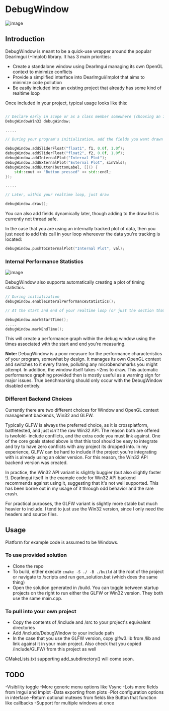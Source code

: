 # DebugWindow

![image](https://github.com/user-attachments/assets/504082c2-af77-4bb5-b012-8ff9a5b92ac4)

## Introduction
DebugWindow is meant to be a quick-use wrapper around the popular DearImgui (+Implot) library. It has 3 main priorities:

- Create a standalone window using DearImgui managing its own OpenGL context to minimize conflicts
- Provide a simplified interface into DearImgui/Implot that aims to minimize code pollution
- Be easily included into an existing project that already has some kind of realtime loop

Once included in your project, typical usage looks like this:

```cpp

// Declare early in scope or as a class member somewhere (choosing an implementation type)
DebugWindowWin32 debugWindow;

.....

// During your program's initialization, add the fields you want drawn

debugWindow.addSliderFloat("float1", f1, 0.0f, 1.0f);
debugWindow.addSliderFloat("float2", f2, 0.0f, 1.0f);
debugWindow.addInternalPlot("Internal Plot");
debugWindow.addExternalPlot("External Plot", sinVals);
debugWindow.addButton(buttonLabel, []() {
    std::cout << "Button pressed" << std::endl;
});

.....

// Later, within your realtime loop, just draw

debugWindow.draw();
```

You can also add fields dynamically later, though adding to the draw list is currently not thread safe.

In the case that you are using an internally tracked plot of data, then you just need to add this call in your loop whereever the data you're tracking is located:

```cpp
debugWindow.pushToInternalPlot("Internal Plot", val);
```

### Internal Performance Statistics

![image](https://github.com/user-attachments/assets/cd95127b-4db4-4373-ac89-ae175b40586b)

DebugWindow also supports automatically creating a plot of timing statistics.

```cpp
// During initialization
debugWindow.enableInteralPerformanceStatistics();

// At the start and end of your realtime loop (or just the section that you're timing)

debugWindow.markStartTime();
.....
debugWindow.markEndTime();
```

This will create a performance graph within the debug window using the times associated with the start and end you're measuring.

**Note:** DebugWindow is a poor measure for the performance characteristics of your program, somewhat by design. It manages its own OpenGL context and switches to it every frame, polluting any microbenchmarks you might attempt. In addition, the window itself takes ~2ms to draw. This automatic performance graphing provided then is mostly useful as a warning sign for major issues. True benchmarking should only occur with the DebugWindow disabled entirely.

### Different Backend Choices

Currently there are two different choices for Window and OpenGL context management backends, Win32 and GLFW. 

Typically GLFW is always the preferred choice, as it is crossplatform, battletested, and just _isn't_ the raw Win32 API. The reason both are offered is twofold- include conflicts, and the extra code you must link against. One of the core goals stated above is that this tool should be easy to integrate and try to have zero conflicts with any project its dropped into. In my experience, GLFW can be hard to include if the project you're integrating with is already using an older version. For this reason, the Win32 API backend version was created.

In practice, the Win32 API variant is slightly buggier (but also slightly faster !). DearImgui itself in the example code for Win32 API backend recommends against using it, suggesting that it's not well supported. This has been borne out in my usage of it through odd behavior and the rare crash.

For practical purposes, the GLFW variant is slightly more stable but much heavier to include. I tend to just use the Win32 version, since I only need the headers and source files.

## Usage

Platform for example code is assumed to be Windows.

### To use provided solution
- Clone the repo
- To build, either execute ```cmake -S ./ -B ./build``` at the root of the project or navigate to /scripts and run gen_solution.bat (which does the same thing)
- Open the solution generated in /build. You can toggle between startup projects on the right to run either the GLFW or Win32 version. They both use the same main.cpp.

### To pull into your own project
- Copy the contents of /include and /src to your project's equivalent directories
- Add /include/DebugWindow to your include path
- In the case that you use the GLFW version, copy glfw3.lib from /lib and link against it in your main project. Also check that you copied /include/GLFW/ from this project as well

CMakeLists.txt supporting add_subdirectory() will come soon.

## TODO
-Visibility toggle
-More generic menu options like Vsync
-Lots more fields from Imgui and Implot
-Data exporting from plots
-Plot configuration options in interface
-Return optional mutexes from fields like Button that function like callbacks
-Support for multiple windows at once
